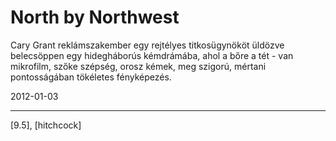 # North by Northwest

Cary Grant reklámszakember egy rejtélyes titkosügynököt üldözve belecsöppen egy hidegháborús kémdrámába, ahol a bőre a tét - van mikrofilm, szőke szépség, orosz kémek, meg szigorú, mértani pontosságában tökéletes fényképezés.

2012-01-03 

----

[9.5], [hitchcock]
